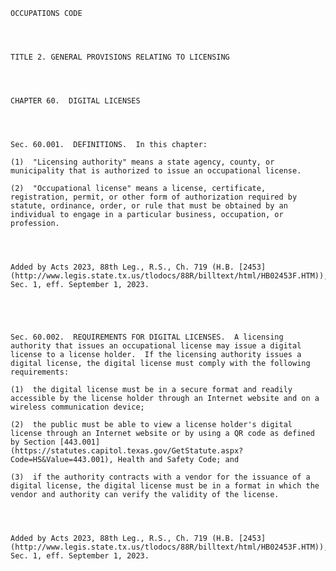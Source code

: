 ﻿
    
    
    	
    					
    
    
    OCCUPATIONS CODE
    
      
    
    
    TITLE 2. GENERAL PROVISIONS RELATING TO LICENSING
    
      
    
    
    CHAPTER 60.  DIGITAL LICENSES
    
      
    
    
    Sec. 60.001.  DEFINITIONS.  In this chapter:
    
    (1)  "Licensing authority" means a state agency, county, or municipality that is authorized to issue an occupational license.
    
    (2)  "Occupational license" means a license, certificate, registration, permit, or other form of authorization required by statute, ordinance, order, or rule that must be obtained by an individual to engage in a particular business, occupation, or profession.
    
    
    
    
    Added by Acts 2023, 88th Leg., R.S., Ch. 719 (H.B. [2453](http://www.legis.state.tx.us/tlodocs/88R/billtext/html/HB02453F.HTM)), Sec. 1, eff. September 1, 2023.
    
    
    
    
    
    Sec. 60.002.  REQUIREMENTS FOR DIGITAL LICENSES.  A licensing authority that issues an occupational license may issue a digital license to a license holder.  If the licensing authority issues a digital license, the digital license must comply with the following requirements:
    
    (1)  the digital license must be in a secure format and readily accessible by the license holder through an Internet website and on a wireless communication device;
    
    (2)  the public must be able to view a license holder's digital license through an Internet website or by using a QR code as defined by Section [443.001](https://statutes.capitol.texas.gov/GetStatute.aspx?Code=HS&Value=443.001), Health and Safety Code; and
    
    (3)  if the authority contracts with a vendor for the issuance of a digital license, the digital license must be in a format in which the vendor and authority can verify the validity of the license.
    
    
    
    
    Added by Acts 2023, 88th Leg., R.S., Ch. 719 (H.B. [2453](http://www.legis.state.tx.us/tlodocs/88R/billtext/html/HB02453F.HTM)), Sec. 1, eff. September 1, 2023.
    
    
    
    
    				
